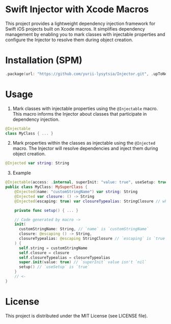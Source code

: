 # Swift Injector with Xcode Macros
This project provides a lightweight dependency injection framework for Swift iOS projects built on Xcode macros. It simplifies dependency management by enabling you to mark classes with injectable properties and configure the Injector to resolve them during object creation.

# Installation (SPM)

```swift
.package(url: "https://github.com/yurii-lysytsia/Injector.git", .upToNextMajor(from: "1.0.0"))
```

# Usage

1. Mark classes with injectable properties using the `@Injectable` macro. This macro informs the Injector about classes that participate in dependency injection.

```swift
@Injectable
class MyClass { ... }
```

2. Mark properties within the classes as injectable using the `@Injected` macro. The Injector will resolve dependencies and inject them during object creation.

```swift
@Injected var string: String
```

3. Example

```swift
@Injectable(access: .internal, superInit: "value: true", useSetup: true)
public class MyClass: MySuperClass {
    @Injected(name: "customStringName") var string: String
    @Injected var closure: () -> String
    @Injected(escaping: true) var closureTypealias: StringClosure // where, StringClosure is `typealias StringClosure = () -> String`

    private func setup() { ... }

    // Code generated by macro ->
    init(
      customStringName: String, // `name` is `customStringName`
      closure: @escaping () -> String,
      closureTypealias: @escaping StringClosure // `escaping` is `true`
    ) {
      self.string = customStringName
      self.closure = closure
      self.closureTypealias = closureTypealias
      super.init(value: true) // `superInit` value isn't `nil`
      setup() // `useSetup` is `true`
    }
    // <-
}
```

# License

This project is distributed under the MIT License (see LICENSE file).
